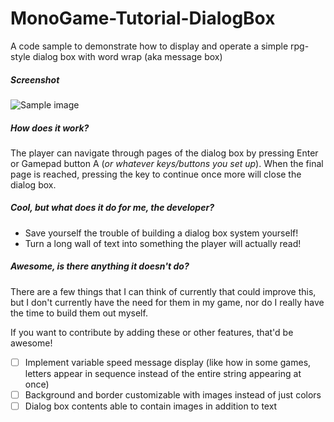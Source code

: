 # MonoGame-Tutorial-DialogBox
A code sample to demonstrate how to display and operate a simple rpg-style dialog box with word wrap (aka message box)

##### Screenshot

![Sample image](http://i.imgur.com/t9liguT.png)

##### How does it work?

The player can navigate through pages of the dialog box by pressing Enter or Gamepad button A (_or whatever keys/buttons you set up_). When the final page is reached, pressing the key to continue once more will close the dialog box.

##### Cool, but what does it do for me, the developer?

- Save yourself the trouble of building a dialog box system yourself!
- Turn a long wall of text into something the player will actually read!

##### Awesome, is there anything it doesn't do?
There are a few things that I can think of currently that could improve this, but I don't currently have the need for them in my game, nor do I really have the time to build them out myself.

If you want to contribute by adding these or other features, that'd be awesome!

- [ ] Implement variable speed message display (like how in some games, letters appear in sequence instead of the entire string appearing at once)
- [ ] Background and border customizable with images instead of just colors
- [ ] Dialog box contents able to contain images in addition to text
